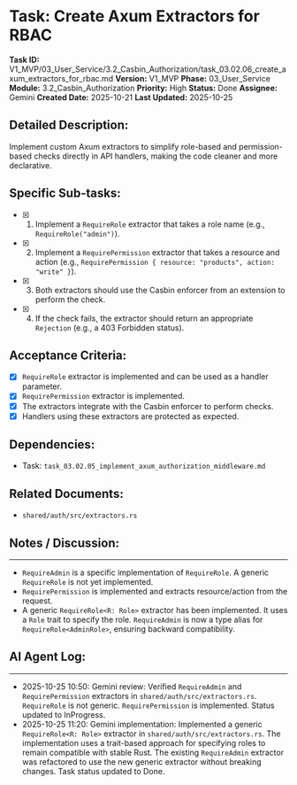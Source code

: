 # Task: Create Axum Extractors for RBAC

**Task ID:** V1_MVP/03_User_Service/3.2_Casbin_Authorization/task_03.02.06_create_axum_extractors_for_rbac.md
**Version:** V1_MVP
**Phase:** 03_User_Service
**Module:** 3.2_Casbin_Authorization
**Priority:** High
**Status:** Done
**Assignee:** Gemini
**Created Date:** 2025-10-21
**Last Updated:** 2025-10-25

## Detailed Description:
Implement custom Axum extractors to simplify role-based and permission-based checks directly in API handlers, making the code cleaner and more declarative.

## Specific Sub-tasks:
- [x] 1. Implement a `RequireRole` extractor that takes a role name (e.g., `RequireRole("admin")`).
- [x] 2. Implement a `RequirePermission` extractor that takes a resource and action (e.g., `RequirePermission { resource: "products", action: "write" }`).
- [x] 3. Both extractors should use the Casbin enforcer from an extension to perform the check.
- [x] 4. If the check fails, the extractor should return an appropriate `Rejection` (e.g., a 403 Forbidden status).

## Acceptance Criteria:
- [x] `RequireRole` extractor is implemented and can be used as a handler parameter.
- [x] `RequirePermission` extractor is implemented.
- [x] The extractors integrate with the Casbin enforcer to perform checks.
- [x] Handlers using these extractors are protected as expected.

## Dependencies:
*   Task: `task_03.02.05_implement_axum_authorization_middleware.md`

## Related Documents:
*   `shared/auth/src/extractors.rs`

## Notes / Discussion:
---
*   `RequireAdmin` is a specific implementation of `RequireRole`. A generic `RequireRole` is not yet implemented.
*   `RequirePermission` is implemented and extracts resource/action from the request.
*   A generic `RequireRole<R: Role>` extractor has been implemented. It uses a `Role` trait to specify the role. `RequireAdmin` is now a type alias for `RequireRole<AdminRole>`, ensuring backward compatibility.

## AI Agent Log:
---
* 2025-10-25 10:50: Gemini review: Verified `RequireAdmin` and `RequirePermission` extractors in `shared/auth/src/extractors.rs`. `RequireRole` is not generic. `RequirePermission` is implemented. Status updated to InProgress.
* 2025-10-25 11:20: Gemini implementation: Implemented a generic `RequireRole<R: Role>` extractor in `shared/auth/src/extractors.rs`. The implementation uses a trait-based approach for specifying roles to remain compatible with stable Rust. The existing `RequireAdmin` extractor was refactored to use the new generic extractor without breaking changes. Task status updated to Done.